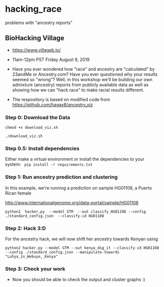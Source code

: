# hacking_race
problems with "ancestry reports"

## BioHacking Village
* https://www.villageb.io/
* 11am-12pm PST Friday August 8, 2019

* Have you ever wondered how "race" and ancestry are "calculated" by 23andMe or Ancestry.com? Have you ever questioned why your results seemed so "wrong"? Well, in this workshop we'll be building our own admixture (ancestry) reports from publicly available data as well as showing how we can "hack race" to make racial results different.
* The respository is based on modified code from https://github.com/hagax8/ancestry_viz 

### Step 0: Download the Data
`chmod +x download_viz.sh`

`./download_viz.sh`

### Step 0.5: Install dependencies
Either make a virtual environment or install the dependencies to your system: 
` pip install -r requirements.txt`

### Step 1: Run ancestry prediction and clustering
In this example, we're running a prediction on sample HG01108, a Puerto Rican female

http://www.internationalgenome.org/data-portal/sample/HG01108

`python2  hacker.py  --model GTM  --out classify_HG01108 --config ./standard_config.json  --classify-id HG01108`

### Step 2: Hack 3:D
For the ancestry hack, we will now shift her ancestry towards Kenyan using

`python2 hacker.py --model GTM --out kenya_dig_it --classify-id HG01108 --config ./standard_config.json --manipulate-towards "Luhya_in_Webuye,_Kenya"`

### Step 3: Check your work
* Now you should be able to check the output and cluster graphs :)





